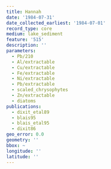 ```yaml
---
title: Hannah
date: '1984-07-31'
date_collected_earliest: '1984-07-01'
record_type: core
medium: lake_sediment
feature: '515'
description: ''
parameters:
  - Pb/210
  - Al/extractable
  - Cu/extractable
  - Fe/extractable
  - Ni/extractable
  - Pb/extractable
  - scaled_chrysophytes
  - Zn/extractable
  - diatoms
publications:
  - dixit_etal89
  - blais95
  - blais_etal95
  - dixit86
geo_error: 0.0
geometry: ''
bbox: ~
longitude: ''
latitude: ''
---
```

